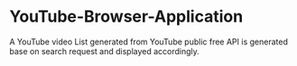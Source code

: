 # YouTube-Browser-Application
A YouTube video List generated from YouTube public free API is generated base on search request and displayed accordingly.
